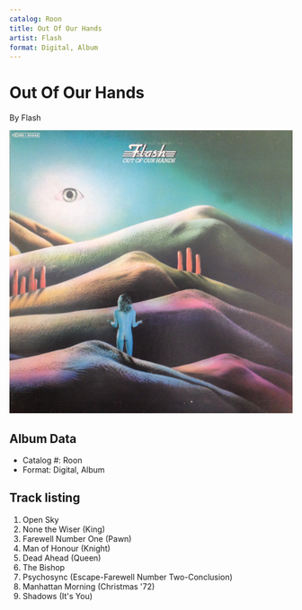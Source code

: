 ```yaml
---
catalog: Roon
title: Out Of Our Hands
artist: Flash
format: Digital, Album
---
```


# Out Of Our Hands

By Flash

![](../../assets/albumcovers/Flash-Out_Of_Our_Hands.png)

## Album Data

- Catalog #: Roon
- Format: Digital, Album


## Track listing


1. Open Sky
2. None the Wiser (King)
3. Farewell Number One (Pawn)
4. Man of Honour (Knight)
5. Dead Ahead (Queen)
6. The Bishop
7. Psychosync (Escape-Farewell Number Two-Conclusion)
8. Manhattan Morning (Christmas '72)
9. Shadows (It's You)

